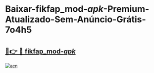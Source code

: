 # Baixar-fikfap_mod-_apk_-Premium-Atualizado-Sem-Anúncio-Grátis-7o4h5

# <h2><a href="https://4dfncu.esa.edu.pl?src=fikfap_mod-_apk_&ref=7o4h5">🔗👉 🔴 fikfap_mod-_apk_</a></h2>

[![acn](https://github.com/user-attachments/assets/0f9c940e-d8b0-45ae-aac7-cd30a18b3e1c)](https://4dfncu.esa.edu.pl?src=fikfap_mod-_apk_&ref=7o4h5)

